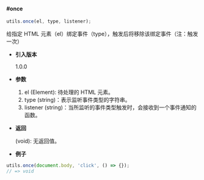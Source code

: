 #### #once

```javascript
utils.once(el, type, listener);
```

给指定 HTML 元素（el）绑定事件（type），触发后将移除该绑定事件（注：触发一次）

- **引入版本**

    1.0.0

- **参数**

    1. el (Element): 待处理的 HTML 元素。
    2. type (string)：表示监听事件类型的字符串。
    3. listener (string)：当所监听的事件类型触发时，会接收到一个事件通知的函数。

- **返回**

    (void): 无返回值。

- **例子**

```javascript
utils.once(document.body, 'click', () => {});
// => void
```
